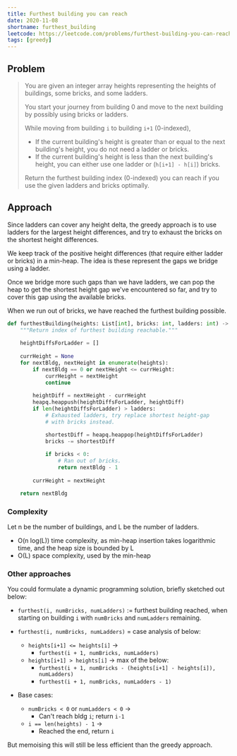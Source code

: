 ```yaml
---
title: Furthest building you can reach
date: 2020-11-08
shortname: furthest_building
leetcode: https://leetcode.com/problems/furthest-building-you-can-reach
tags: [greedy]
---
```


## Problem

> You are given an integer array heights representing the heights of buildings, some bricks,
> and some ladders.
> 
> You start your journey from building 0 and move to the next building 
> by possibly using bricks or ladders.
>
> While moving from building `i` to building `i+1` (0-indexed),
> 
> * If the current building's height is greater than or equal to the next building's height,
>   you do not need a ladder or bricks.
> * If the current building's height is less than the next building's height, you can either use one
>   ladder or (`h[i+1] - h[i]`) bricks.
>
> Return the furthest building index (0-indexed) you can reach
> if you use the given ladders and bricks optimally.

## Approach

Since ladders can cover any height delta, the greedy approach is to use ladders for the
largest height differences, and try to exhaust the bricks on the shortest height differences.

We keep track of the positive height differences (that require either ladder or bricks)
in a min-heap. The idea is these represent the gaps we bridge using a ladder.

Once we bridge more such gaps than we have ladders, we can pop the heap to get
the shortest height gap we've encountered so far, and try to cover this gap using the
available bricks.

When we run out of bricks, we have reached the furthest building possible.

```python
def furthestBuilding(heights: List[int], bricks: int, ladders: int) -> int:
    """Return index of furthest building reachable."""
    
    heightDiffsForLadder = []
    
    currHeight = None
    for nextBldg, nextHeight in enumerate(heights):
        if nextBldg == 0 or nextHeight <= currHeight:
            currHeight = nextHeight
            continue
        
        heightDiff = nextHeight - currHeight
        heapq.heappush(heightDiffsForLadder, heightDiff)
        if len(heightDiffsForLadder) > ladders:
            # Exhausted ladders, try replace shortest height-gap
            # with bricks instead.

            shortestDiff = heapq.heappop(heightDiffsForLadder)
            bricks -= shortestDiff
            
            if bricks < 0:
                # Ran out of bricks.
                return nextBldg - 1
    
        currHeight = nextHeight

    return nextBldg
```

### Complexity

Let n be the number of buildings, and L be the number of ladders.

* O(n log(L)) time complexity, as min-heap insertion takes logarithmic time, and the heap size is bounded by L
* O(L) space complexity, used by the min-heap

### Other approaches

You could formulate a dynamic programming solution, briefly sketched out below:

* `furthest(i, numBricks, numLadders)` := furthest building reached, when starting on building `i`
  with `numBricks` and `numLadders` remaining.

* `furthest(i, numBricks, numLadders)` = case analysis of below:
    * `heights[i+1] <= heights[i]` ->
        * `furthest(i + 1, numBricks, numLadders)`
    * `heights[i+1] > heights[i]` -> max of the below:
        * `furthest(i + 1, numBricks - (heights[i+1] - heights[i]), numLadders)`
        * `furthest(i + 1, numBricks, numLadders - 1)`
* Base cases:
    * `numBricks < 0` or `numLadders < 0` ->
        * Can't reach bldg `i`; return `i-1`
    * `i == len(heights) - 1` ->
        * Reached the end, return `i`

But memoising this will still be less efficient than the greedy approach.